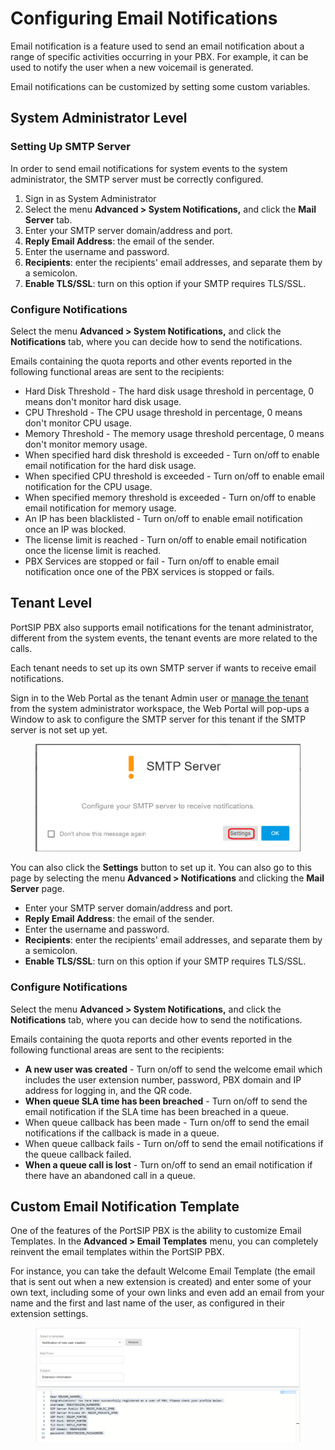 # Configuring Email Notifications

Email notification is a feature used to send an email notification about a range of specific activities occurring in your PBX. For example, it can be used to notify the user when a new voicemail is generated.

Email notifications can be customized by setting some custom variables.

## System Administrator Level

### Setting Up SMTP Server

In order to send email notifications for system events to the system administrator, the SMTP server must be correctly configured.&#x20;

1. Sign in as System Administrator
2. Select the menu **Advanced > System Notifications,** and click the **Mail Server** tab.
3. Enter your SMTP server domain/address and port.
4. **Reply Email Address**: the email of the sender.
5. Enter the username and password.
6. **Recipients**: enter the recipients' email addresses, and separate them by a semicolon.
7. **Enable TLS/SSL**: turn on this option if your SMTP requires TLS/SSL.

### Configure Notifications

Select the menu **Advanced > System Notifications,** and click the **Notifications** tab, where you can decide how to send the notifications.

Emails containing the quota reports and other events reported in the following functional areas are sent to the recipients:

* Hard Disk Threshold - The hard disk usage threshold in percentage, 0 means don't monitor hard disk usage.
* CPU Threshold - The CPU usage threshold in percentage, 0 means don't monitor CPU usage.
* Memory Threshold - The memory usage threshold percentage, 0 means don't monitor memory usage.
* When specified hard disk threshold is exceeded - Turn on/off to enable email notification for the hard disk usage.
* When specified CPU threshold is exceeded - Turn on/off to enable email notification for the CPU usage.
* When specified memory threshold is exceeded - Turn on/off to enable email notification for memory usage.
* An IP has been blacklisted - Turn on/off to enable email notification once an IP was blocked.
* The license limit is reached - Turn on/off to enable email notification once the license limit is reached.
* PBX Services are stopped or fail  - Turn on/off to enable email notification once one of the PBX services is stopped or fails.



## Tenant Level

PortSIP PBX also supports email notifications for the tenant administrator, different from the system events, the tenant events are more related to the calls.

Each tenant needs to set up its own SMTP server if wants to receive email notifications.

Sign in to the Web Portal as the tenant Admin user or [manage the tenant](3-tenant-management.md#3.4-managing-tenant) from the system administrator workspace, the Web Portal will pop-ups a Window to ask to configure the SMTP server for this tenant if the SMTP server is not set up yet.&#x20;

<figure><img src="../../.gitbook/assets/tenant_smtp.png" alt=""><figcaption></figcaption></figure>

You can also click the **Settings** button to set up it. You can also go to this page by selecting the menu **Advanced > Notifications** and clicking the **Mail Server** page.

* Enter your SMTP server domain/address and port.
* **Reply Email Address**: the email of the sender.
* Enter the username and password.
* **Recipients**: enter the recipients' email addresses, and separate them by a semicolon.
* **Enable TLS/SSL**: turn on this option if your SMTP requires TLS/SSL.

### Configure Notifications

Select the menu **Advanced > System Notifications,** and click the **Notifications** tab, where you can decide how to send the notifications.

Emails containing the quota reports and other events reported in the following functional areas are sent to the recipients:

* **A new user was created** - Turn on/off to send the welcome email which includes the user extension number, password, PBX domain and IP address for logging in, and the QR code.
* **When queue SLA time has been breached** - Turn on/off to send the email notification if the SLA time has been breached in a queue.
* When queue callback has been made - Turn on/off to send the email notifications if the callback is made in a queue.
* When queue callback fails - Turn on/off to send the email notifications if the queue callback failed.
* **When a queue call is lost** - Turn on/off to send an email notification if there have an abandoned call in a queue.

## Custom Email Notification Template

One of the features of the PortSIP PBX is the ability to customize Email Templates. In the **Advanced > Email Templates** menu, you can completely reinvent the email templates within the PortSIP PBX.

For instance, you can take the default Welcome Email Template (the email that is sent out when a new extension is created) and enter some of your own text, including some of your own links and even add an email from your name and the first and last name of the user, as configured in their extension settings.

<figure><img src="../../.gitbook/assets/email_template.png" alt=""><figcaption></figcaption></figure>

